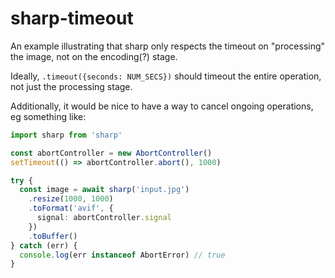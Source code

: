 # sharp-timeout

An example illustrating that sharp only respects the timeout on "processing" the image, not on the encoding(?) stage.

Ideally, `.timeout({seconds: NUM_SECS})` should timeout the entire operation, not just the processing stage.

Additionally, it would be nice to have a way to cancel ongoing operations, eg something like:

```ts
import sharp from 'sharp'

const abortController = new AbortController()
setTimeout(() => abortController.abort(), 1000)

try {
  const image = await sharp('input.jpg')
    .resize(1000, 1000)
    .toFormat('avif', {
      signal: abortController.signal
    })
    .toBuffer()
} catch (err) {
  console.log(err instanceof AbortError) // true
}
```
